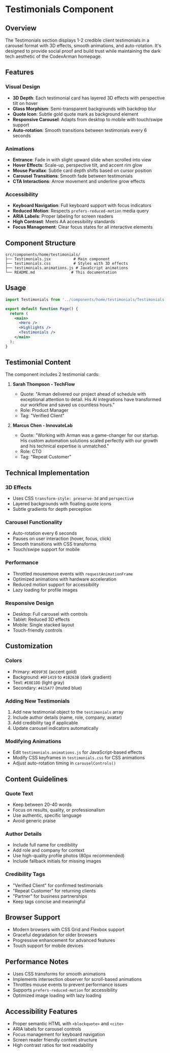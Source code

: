 # Testimonials Component

## Overview
The Testimonials section displays 1-2 credible client testimonials in a carousel format with 3D effects, smooth animations, and auto-rotation. It's designed to provide social proof and build trust while maintaining the dark tech aesthetic of the CodexArman homepage.

## Features

### Visual Design
- **3D Depth**: Each testimonial card has layered 3D effects with perspective tilt on hover
- **Glass Morphism**: Semi-transparent backgrounds with backdrop blur
- **Quote Icon**: Subtle gold quote mark as background element
- **Responsive Carousel**: Adapts from desktop to mobile with touch/swipe support
- **Auto-rotation**: Smooth transitions between testimonials every 6 seconds

### Animations
- **Entrance**: Fade in with slight upward slide when scrolled into view
- **Hover Effects**: Scale-up, perspective tilt, and accent rim glow
- **Mouse Parallax**: Subtle card depth shifts based on cursor position
- **Carousel Transitions**: Smooth fade between testimonials
- **CTA Interactions**: Arrow movement and underline grow effects

### Accessibility
- **Keyboard Navigation**: Full keyboard support with focus indicators
- **Reduced Motion**: Respects `prefers-reduced-motion` media query
- **ARIA Labels**: Proper labeling for screen readers
- **High Contrast**: Meets AA accessibility standards
- **Focus Management**: Clear focus states for all interactive elements

## Component Structure

```
src/components/home/testimonials/
├── Testimonials.jsx          # Main component
├── testimonials.css          # Styles with 3D effects
├── testimonials.animations.js # JavaScript animations
└── README.md                # This documentation
```

## Usage

```jsx
import Testimonials from '../components/home/testimonials/Testimonials';

export default function Page() {
  return (
    <main>
      <Hero />
      <Highlights />
      <Testimonials />
    </main>
  );
}
```

## Testimonial Content

The component includes 2 testimonial cards:

1. **Sarah Thompson - TechFlow**
   - Quote: "Arman delivered our project ahead of schedule with exceptional attention to detail. His AI integrations have transformed our workflow and saved us countless hours."
   - Role: Product Manager
   - Tag: "Verified Client"

2. **Marcus Chen - InnovateLab**
   - Quote: "Working with Arman was a game-changer for our startup. His custom automation solutions scaled perfectly with our growth and his technical expertise is unmatched."
   - Role: CTO
   - Tag: "Repeat Customer"

## Technical Implementation

### 3D Effects
- Uses CSS `transform-style: preserve-3d` and `perspective`
- Layered backgrounds with floating quote icons
- Subtle gradients for depth perception

### Carousel Functionality
- Auto-rotation every 6 seconds
- Pauses on user interaction (hover, focus, click)
- Smooth transitions with CSS transforms
- Touch/swipe support for mobile

### Performance
- Throttled mousemove events with `requestAnimationFrame`
- Optimized animations with hardware acceleration
- Reduced motion support for accessibility
- Lazy loading for profile images

### Responsive Design
- Desktop: Full carousel with controls
- Tablet: Reduced 3D effects
- Mobile: Single stacked layout
- Touch-friendly controls

## Customization

### Colors
- Primary: `#E09F3E` (accent gold)
- Background: `#0F1419` to `#1B263B` (dark gradient)
- Text: `#E0E1DD` (light gray)
- Secondary: `#415A77` (muted blue)

### Adding New Testimonials
1. Add new testimonial object to the `testimonials` array
2. Include author details (name, role, company, avatar)
3. Add credibility tag if applicable
4. Update carousel indicators automatically

### Modifying Animations
- Edit `testimonials.animations.js` for JavaScript-based effects
- Modify CSS keyframes in `testimonials.css` for CSS animations
- Adjust auto-rotation timing in `carouselControls()`

## Content Guidelines

### Quote Text
- Keep between 20-40 words
- Focus on results, quality, or professionalism
- Use authentic, specific language
- Avoid generic praise

### Author Details
- Include full name for credibility
- Add role and company for context
- Use high-quality profile photos (80px recommended)
- Include fallback initials for missing images

### Credibility Tags
- "Verified Client" for confirmed testimonials
- "Repeat Customer" for returning clients
- "Partner" for business partnerships
- Keep tags concise and meaningful

## Browser Support
- Modern browsers with CSS Grid and Flexbox support
- Graceful degradation for older browsers
- Progressive enhancement for advanced features
- Touch support for mobile devices

## Performance Notes
- Uses CSS transforms for smooth animations
- Implements intersection observer for scroll-based animations
- Throttles mouse events to prevent performance issues
- Supports `prefers-reduced-motion` for accessibility
- Optimized image loading with lazy loading

## Accessibility Features
- Proper semantic HTML with `<blockquote>` and `<cite>`
- ARIA labels for carousel controls
- Focus management for keyboard navigation
- Screen reader friendly content structure
- High contrast ratios for text readability 
